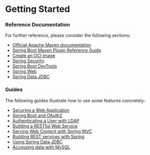 # Getting Started

### Reference Documentation
For further reference, please consider the following sections:

* [Official Apache Maven documentation](https://maven.apache.org/guides/index.html)
* [Spring Boot Maven Plugin Reference Guide](https://docs.spring.io/spring-boot/docs/3.3.0/maven-plugin/reference/html/)
* [Create an OCI image](https://docs.spring.io/spring-boot/docs/3.3.0/maven-plugin/reference/html/#build-image)
* [Spring Security](https://docs.spring.io/spring-boot/docs/3.3.0/reference/htmlsingle/index.html#web.security)
* [Spring Boot DevTools](https://docs.spring.io/spring-boot/docs/3.3.0/reference/htmlsingle/index.html#using.devtools)
* [Spring Web](https://docs.spring.io/spring-boot/docs/3.3.0/reference/htmlsingle/index.html#web)
* [Spring Data JDBC](https://docs.spring.io/spring-boot/docs/3.3.0/reference/htmlsingle/index.html#data.sql.jdbc)

### Guides
The following guides illustrate how to use some features concretely:

* [Securing a Web Application](https://spring.io/guides/gs/securing-web/)
* [Spring Boot and OAuth2](https://spring.io/guides/tutorials/spring-boot-oauth2/)
* [Authenticating a User with LDAP](https://spring.io/guides/gs/authenticating-ldap/)
* [Building a RESTful Web Service](https://spring.io/guides/gs/rest-service/)
* [Serving Web Content with Spring MVC](https://spring.io/guides/gs/serving-web-content/)
* [Building REST services with Spring](https://spring.io/guides/tutorials/rest/)
* [Using Spring Data JDBC](https://github.com/spring-projects/spring-data-examples/tree/master/jdbc/basics)
* [Accessing data with MySQL](https://spring.io/guides/gs/accessing-data-mysql/)

